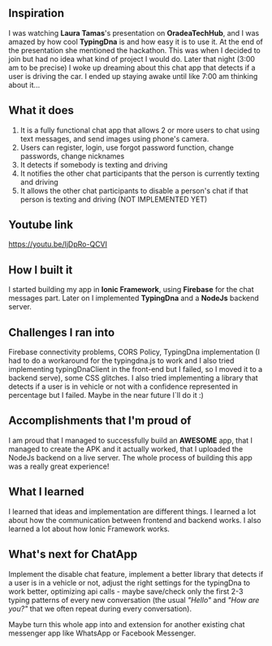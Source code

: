 ## Inspiration

I was watching **Laura Tamas**'s presentation on **OradeaTechHub**, and I was amazed by how cool **TypingDna** is and how easy it is to use it. At the end of the presentation she mentioned the hackathon. This was when I decided to join but had no idea what kind of project I would do.
Later that night (3:00 am to be precise) I woke up dreaming about this chat app that detects if a user is driving the car.
I ended up staying awake until like 7:00 am thinking about it...

## What it does

1) It is a fully functional chat app that allows 2 or more users to chat using text messages, and send images using phone's camera.
2) Users can register, login, use forgot password function, change passwords, change nicknames
3) It detects if somebody is texting and driving
4) It notifies the other chat participants that the person is currently texting and driving
5) It allows the other chat participants to disable a person's chat if that person is texting and driving (NOT IMPLEMENTED YET)

## Youtube link
https://youtu.be/IjDpRo-QCVI

## How I built it

I started building my app in **Ionic Framework**, using **Firebase** for the chat messages part. Later on I implemented **TypingDna** and a **NodeJs** backend server.

## Challenges I ran into

Firebase connectivity problems, CORS Policy, TypingDna implementation (I had to do a workaround for the typingdna.js to work and I also tried implementing typingDnaClient in the front-end but I failed, so I moved it to a backend serve), some CSS glitches.
I also tried implementing a library that detects if a user is in vehicle or not with a confidence represented in percentage but I failed. Maybe in the near future I`ll do it :)

## Accomplishments that I'm proud of

I am proud that I managed to successfully build an **AWESOME** app, that I managed to create the APK and it actually worked, that I uploaded the NodeJs backend on a live server. The whole process of building this app was a really great experience!

## What I learned

I learned that ideas and implementation are different things. I learned a lot about how the communication between frontend and backend works. I also learned a lot about how Ionic Framework works.

## What's next for ChatApp
Implement the disable chat feature, implement a better library that detects if a user is in a vehicle or not, adjust the right settings for the typingDna to work better, optimizing api calls - maybe save/check only the first 2-3 typing patterns of every new conversation (the usual _"Hello"_ and _"How are you?"_ that we often repeat during every conversation).

Maybe turn this whole app into and extension for another existing chat messenger app like WhatsApp or Facebook Messenger.
